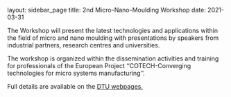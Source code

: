 layout: sidebar_page
title: 2nd Micro-Nano-Moulding Workshop
date: 2021-03-31

The Workshop will present the latest technologies and applications within the field of micro and nano moulding with presentations by speakers from industrial partners, research centres and universities.
<!--break-->
The workshop is organized within the dissemination activities and training for professionals of the European Project ‘‘COTECH-Converging technologies for micro systems manufacturing’’.  

Full details are available on the [DTU webpages.](http://atv-semapp.dk/arr2011/110427_MiNaMould/pg_110427.html)